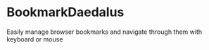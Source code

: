 # BookmarkDaedalus
Easily manage browser bookmarks and navigate through them with keyboard or mouse
